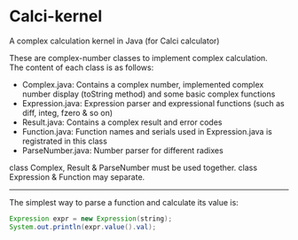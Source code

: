 # Calci-kernel
A complex calculation kernel in Java (for Calci calculator)

These are complex-number classes to implement complex calculation.<br/>
The content of each class is as follows:<br/>

* Complex.java: Contains a complex number, implemented complex number display (toString method) and some basic complex functions
* Expression.java: Expression parser and expressional functions (such as diff, integ, fzero & so on)
* Result.java: Contains a complex result and error codes
* Function.java: Function names and serials used in Expression.java is registrated in this class
* ParseNumber.java: Number parser for different radixes

class Complex, Result & ParseNumber must be used together. class Expression & Function may separate.<br/>

***
The simplest way to parse a function and calculate its value is:<br/>
```java
Expression expr = new Expression(string);
System.out.println(expr.value().val);
```
